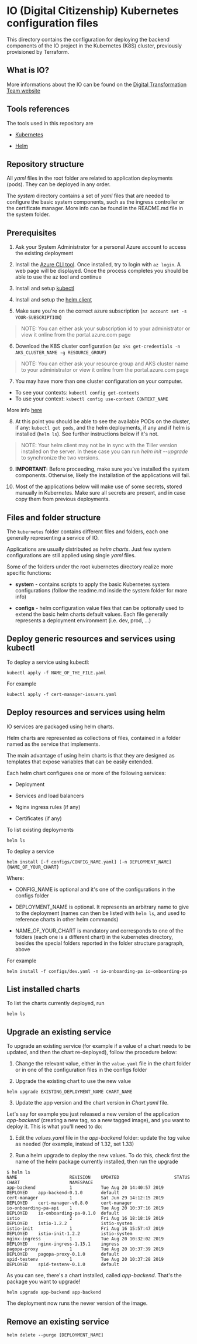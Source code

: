 # IO (Digital Citizenship) Kubernetes configuration files

This directory contains the configuration for deploying the backend components
of the IO project in the Kubernetes (K8S) cluster, previously provisioned by Terraform.

## What is IO?

More informations about the IO can be found on the [Digital Transformation Team website](https://teamdigitale.governo.it/en/projects/digital-citizenship.htm)

## Tools references

The tools used in this repository are

* [Kubernetes](https://kubernetes.io)

* [Helm](https://helm.sh/)

## Repository structure

All *yaml* files in the root folder are related to application deployments (pods). They can be deployed in any order.

The *system* directory contains a set of *yaml* files that are needed to configure the basic system components, such as the ingress controller or the certificate manager. More info can be found in the README.md file in the system folder.

## Prerequisites

1. Ask your System Administrator for a personal Azure account to access the existing deployment

2. Install the [Azure CLI tool](https://github.com/Azure/azure-cli). Once installed, try to login with `az login`. A web page will be displayed. Once the process completes you should be able to use the az tool and continue

3. Install and setup [kubectl](https://kubernetes.io/docs/tasks/tools/install-kubectl/)

4. Install and setup the [helm client](https://helm.sh/docs/using_helm/#installing-helm)

5. Make sure you're on the correct azure subscription (`az account set -s YOUR-SUBSCRIPTION`)
>NOTE: You can either ask your subscription id to your administrator or view it online from the portal.azure.com page

6. Download the K8S cluster configuration (`az aks get-credentials -n AKS_CLUSTER_NAME -g RESOURCE_GROUP`)
>NOTE: You can either ask your resource group and AKS cluster name to your administrator or view it online from the portal.azure.com page

7. You may have more than one cluster configuration on your computer.

- To see your contexts: `kubectl config get-contexts`
- To use your context: `kubectl config use-context CONTEXT_NAME`

More info [here](https://kubernetes-v1-4.github.io/docs/user-guide/kubectl/kubectl_config_use-context/)

8. At this point you should be able to see the available PODs on the cluster, if any: `kubectl get pods`, and the helm deployments, if any and if helm is installed (`helm ls`). See further instructions below if it's not.
>NOTE: Your helm client may not be in sync with the Tiller version installed on the server. In these case you can run *helm init --upgrade* to synchronize the two versions.

9. **IMPORTANT:** Before proceeding, make sure you've installed the system components. Otherwise, likely the installation of the applications will fail.

10. Most of the applications below will make use of some secrets, stored manually in Kubernetes. Make sure all secrets are present, and in case copy them from previous deployments.

## Files and folder structure

The `kubernetes` folder contains different files and folders, each one generally representing a service of IO.

Applications are usually distributed as *helm charts*. Just few system configurations are still applied using single *yaml* files.

Some of the folders under the root kubernetes directory realize more specific functions:

* **system** - contains scripts to apply the basic Kubernetes system configurations (follow the readme.md inside the system folder for more info)

* **configs** - helm configuration value files that can be optionally used to extend the basic helm charts default values. Each file generally represents a deployment environment (i.e. dev, prod, ...)

## Deploy generic resources and services using kubectl

To deploy a service using kubectl:

```shell
kubectl apply -f NAME_OF_THE_FILE.yaml
```

For example

```shell
kubectl apply -f cert-manager-issuers.yaml
```

## Deploy resources and services using helm

IO services are packaged using helm charts.

Helm charts are represented as collections of files, contained in a folder named as the service that implements.

The main advantage of using helm charts is that they are designed as templates that expose variables that can be easily extended.

Each helm chart configures one or more of the following services:

* Deployment

* Services and load balancers

* Nginx ingress rules (if any)

* Certificates (if any)

To list existing deployments

```shell
helm ls
```

To deploy a service

```shell
helm install [-f configs/CONFIG_NAME.yaml] [-n DEPLOYMENT_NAME] {NAME_OF_YOUR_CHART}
```

Where:

* CONFIG_NAME is optional and it's one of the configurations in the configs folder

* DEPLOYMENT_NAME is optional. It represents an arbitrary name to give to the deployment (names can then be listed with `helm ls`, and used to reference charts in other helm commands)

* NAME_OF_YOUR_CHART is mandatory and corresponds to one of the folders (each one is a different chart) in the kubernetes directory, besides the special folders reported in the folder structure paragraph, above

For example

```shell
helm install -f configs/dev.yaml -n io-onboarding-pa io-onboarding-pa
```

## List installed charts

To list the charts currently deployed, run

```shell
helm ls
```

## Upgrade an existing service

To upgrade an existing service (for example if a value of a chart needs to be updated, and then the chart re-deployed), follow the procedure below:

1) Change the relevant value, either in the `value.yaml` file in the chart folder or in one of the configuration files in the configs folder

2) Upgrade the existing chart to use the new value

```shell
helm upgrade EXISTING_DEPLOYMENT_NAME CHART_NAME
```

3) Update the app version and the chart version in *Chart.yaml* file.

Let's say for example you just released a new version of the application *app-backend* (creating a new tag, so a new tagged image), and you want to deploy it. This is what you'll need to do:

1) Edit the *values.yaml* file in the *app-backend* folder: update the *tag* value as needed (for example, instead of 1.32, set 1.33)

2) Run a helm upgrade to deploy the new values. To do this, check first the name of the helm package currently installed, then run the upgrade

```shell
$ helm ls
NAME                    REVISION    UPDATED                     STATUS      CHART                   NAMESPACE
app-backend             1           Tue Aug 20 14:40:57 2019    DEPLOYED    app-backend-0.1.0       default
cert-manager            1           Sat Jun 29 14:12:15 2019    DEPLOYED    cert-manager-v0.8.0     cert-manager
io-onboarding-pa-api    1           Tue Aug 20 10:37:16 2019    DEPLOYED    io-onboarding-pa-0.1.0  default
istio                   2           Fri Aug 16 18:18:19 2019    DEPLOYED    istio-1.2.2             istio-system
istio-init              1           Fri Aug 16 15:57:47 2019    DEPLOYED    istio-init-1.2.2        istio-system
nginx-ingress           1           Tue Aug 20 10:32:02 2019    DEPLOYED    nginx-ingress-1.15.1    ingress
pagopa-proxy            1           Tue Aug 20 10:37:39 2019    DEPLOYED    pagopa-proxy-0.1.0      default
spid-testenv            1           Tue Aug 20 10:37:28 2019    DEPLOYED    spid-testenv-0.1.0      default
```

As you can see, there's a chart installed, called *app-backend*. That's the package you want to upgrade!

```shell
helm upgrade app-backend app-backend
```

The deployment now runs the newer version of the image.

## Remove an existing service

```shell
helm delete --purge [DEPLOYMENT_NAME]
```
